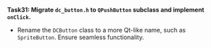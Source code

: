 **Task31: Migrate `dc_button.h` to `QPushButton` subclass and implement `onClick`.**
- Rename the `DCButton` class to a more Qt-like name, such as `SpriteButton`. Ensure seamless functionality.
